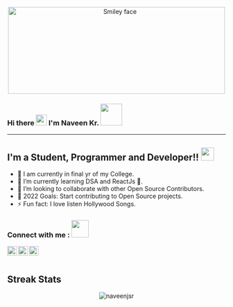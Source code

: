 <p align="center"><img align="center" src="https://user-images.githubusercontent.com/76242077/137756115-3b15a7c1-72e4-4fd8-a53e-cd0372423cfe.gif" alt="Smiley face" height="200" width="500"></p>

### Hi there <img src="https://media.giphy.com/media/hvRJCLFzcasrR4ia7z/giphy.gif" width="25"> I'm Naveen Kr. <img src="https://media.giphy.com/media/mGcNjsfWAjY5AEZNw6/giphy.gif" width="50">
---

## I'm a Student, Programmer and Developer!! <img src="https://media.giphy.com/media/WUlplcMpOCEmTGBtBW/giphy.gif" width="30">

- 🔭 I am currently in final yr of my College.
- 🌱 I’m currently learning DSA and ReactJs 🤞.
- 👯 I’m looking to collaborate with other Open Source Contributors.
- 🥅 2022 Goals: Start contributing to Open Source projects.
- ⚡ Fun fact: I love listen Hollywood Songs.                                   

### Connect with me : <img height="40" src="https://raw.githubusercontent.com/innng/innng/master/assets/kyubey.gif"/> 

[<img align="left" alt="naveenjsr | Twitter" width="22px" src="https://cdn.jsdelivr.net/npm/simple-icons@v3/icons/twitter.svg" />][twitter]

[<img align="left" alt="naveenjsr | LinkedIn" width="22px" src="https://cdn.jsdelivr.net/npm/simple-icons@v3/icons/linkedin.svg" />][linkedin]

[<img align="left" alt="naveenjsr | LinkedIn" width="22px" src="https://cdn.jsdelivr.net/npm/simple-icons@v3/icons/instagram.svg" />][instagram]

<br/>
<br/>

## Streak Stats
<p align="center"><img src="https://github-readme-streak-stats.herokuapp.com/?user=naveenjsr&theme=algolia" alt="naveenjsr" /></p>

<br/>



[website]: https://naveenjsr.github.io/me/
[twitter]: https://twitter.com/Naveen_kr_jsr
[linkedin]: https://www.linkedin.com/in/naveenjsr
[instagram]: https://www.instagram.com/its_me_naveen
